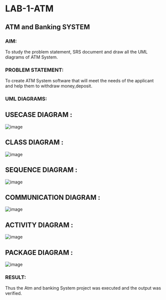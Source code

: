 # LAB-1-ATM
## ATM and Banking SYSTEM
### AIM: 
To study the problem statement, SRS document and draw all the UML diagrams of ATM
System.
### PROBLEM STATEMENT:
To create ATM System software that will meet the needs of the applicant and help them
to withdraw money,deposit.
### UML DIAGRAMS:
## USECASE DIAGRAM : 
![image](https://github.com/EzhilsreeJ/LAB-1-ATM/assets/144870412/b571fdbc-2e4a-4316-84c1-428c2c4013a3)
## CLASS DIAGRAM :
![image](https://github.com/EzhilsreeJ/LAB-1-ATM/assets/144870412/b1df1e1e-ad0c-47eb-9e30-358147341c36)
## SEQUENCE DIAGRAM :
![image](https://github.com/EzhilsreeJ/LAB-1-ATM/assets/144870412/c5f79b16-038d-472a-95a8-d7f8317f843b)
## COMMUNICATION DIAGRAM :
![image](https://github.com/EzhilsreeJ/LAB-1-ATM/assets/144870412/6da656a8-56cf-4a94-97d8-5473c32ba31e)
## ACTIVITY DIAGRAM :
![image](https://github.com/EzhilsreeJ/LAB-1-ATM/assets/144870412/003a02b8-64b0-429c-b080-c03a05ef3c10)
## PACKAGE DIAGRAM :
![image](https://github.com/EzhilsreeJ/LAB-1-ATM/assets/144870412/d857ad38-361c-4a91-b4b9-66d822e6c0fb)


### RESULT: 
Thus the Atm and banking System project was executed and the output was verified.
